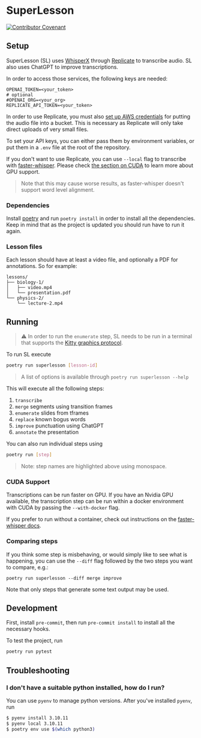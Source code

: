 # SuperLesson

[![Contributor Covenant](https://img.shields.io/badge/Contributor%20Covenant-2.1-4baaaa.svg)](code_of_conduct.md)

## Setup

SuperLesson (SL) uses [WhisperX](hhttps://github.com/m-bain/whisperX) through [Replicate](https://replicate.com) to transcribe audio.
SL also uses ChatGPT to improve transcriptions.

In order to access those services, the following keys are needed:
```raw
OPENAI_TOKEN=<your_token>
# optional
#OPENAI_ORG=<your_org>
REPLICATE_API_TOKEN=<your_token>
```

In order to use Replicate, you must also [set up AWS credentials](https://boto3.amazonaws.com/v1/documentation/api/latest/guide/quickstart.html#configuration) for putting the audio file into a
bucket.
This is necessary as Replicate will only take direct uploads of very small files.

To set your API keys, you can either pass them by environment variables, or put them in a `.env`
file at the root of the repository.

If you don't want to use Replicate, you can use `--local` flag to transcribe with [faster-whisper](https://github.com/guillaumekln/faster-whisper).
Please check [the section on CUDA](#cuda-support) to learn more about GPU support.

> Note that this may cause worse results, as faster-whisper doesn't support word level alignment.

### Dependencies

Install [poetry](https://python-poetry.org/) and run `poetry install` in order to install
all the dependencies. Keep in mind that as the project is updated you should run have to run it
again.

### Lesson files

Each lesson should have at least a video file, and optionally a PDF for annotations. So for
example:

```raw
lessons/
├── biology-1/
│   ├── video.mp4
│   └── presentation.pdf
└── physics-2/
    └── lecture-2.mp4
```

## Running

> ⚠️ In order to run the `enumerate` step, SL needs to be run in a terminal that supports the [Kitty
> graphics protocol](https://sw.kovidgoyal.net/kitty/graphics-protocol/).

To run SL execute

```sh
poetry run superlesson [lesson-id]
```

> A list of options is available through `poetry run superlesson --help`

This will execute all the following steps:

1. `transcribe`
2. `merge` segments using transition frames
3. `enumerate` slides from tframes
4. `replace` known bogus words
5. `improve` punctuation using ChatGPT
6. `annotate` the presentation

You can also run individual steps using

```bash
poetry run [step]
```

> Note: step names are highlighted above using monospace.

### CUDA Support

Transcriptions can be run faster on GPU.
If you have an Nvidia GPU available, the transcription step can be run within a docker environment
with CUDA by passing the `--with-docker` flag.

If you prefer to run without a container, check out instructions on the [faster-whisper docs](https://github.com/guillaumekln/faster-whisper#gpu).

### Comparing steps

If you think some step is misbehaving, or would simply like to see what is happening, you can use
the `--diff` flag followed by the two steps you want to compare, e.g.:

```
poetry run superlesson --diff merge improve
```

Note that only steps that generate some text output may be used.

## Development

First, install `pre-commit`, then run `pre-commit install` to install all the
necessary hooks.

To test the project, run

```bash
poetry run pytest
```

## Troubleshooting

### I don't have a suitable python installed, how do I run?

You can use `pyenv` to manage python versions. After you've installed `pyenv`, run

```bash
$ pyenv install 3.10.11
$ pyenv local 3.10.11
$ poetry env use $(which python3)
```
